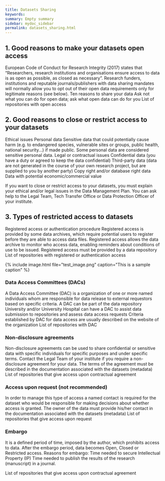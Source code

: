 ```yaml
---
title: Datasets Sharing
keywords:
summary: Empty summary
sidebar: mydoc_sidebar
permalink: datasets_sharing.html
---
```


## 1. Good reasons to make your datasets open access
European Code of Conduct for Research Integrity (2017) states that “Researchers, research institutions and organisations ensure access to data is as open as possible, as closed as necessary”.
Research funders, institutions and reputable journals/publishers with data sharing mandates will normally allow you to opt out of their open data requirements only for legitimate reasons (see below).
Ten reasons to share your data
Ask not what you can do for open data; ask what open data can do for you
List of repositories with open access

## 2. Good reasons to close or restrict access to your datasets
Ethical issues
Personal data
Sensitive data that could potentially cause harm (e.g. to endangered species, vulnerable sites or groups, public health, national security...) if made public. Some personal data are considered sensitive personal data.
Legal or contractual issues
Confidential data (you have a duty or agreed to keep the data confidential)
Third-party data (data are not generated in the course of your own research project, but are supplied to you by another party)
Copy right and/or database right data
Data with potential economic/commercial value

If you want to close or restrict access to your datasets, you must explain your ethical and/or legal issues in the Data Management Plan.
You can ask help to the Legal Team, Tech Transfer Office or Data Protection Officer of your institute.

## 3. Types of restricted access to datasets
Registered access or authentication procedure
Registered access is provided by some data archives, which require potential users to register before they are able to access data files. Registered access allows the data archive to monitor who access data, enabling reminders about conditions of use to be issued.
Registered access must be provided by a data repository
List of repositories with registered or authentication access

{% include image.html file="test_image.png" caption="This is a sample caption" %}

### Data Access Committees (DACs)
A Data Access Committee (DAC) is a organization of one or more named individuals whom are responsible for data release to external requestors based on specific criteria.
A DAC can be part of the data repository
University and/or University Hospital can have a DAC to assist data submission to repositories and assess data access requests
Criteria established by DAC for data access are usually described on the website of the organization
List of repositories with DAC

### Non-disclosure agreements
Non-disclosure agreements can be used to share confidential or sensitive data with specific individuals for specific purposes and under specific terms. Contact the Legal Team of your institute if you require a non-disclosure agreement for your data.
The terms of the agreement must be described in the documentation associated with the datasets (metadata)
List of repositories that give access upon contractual agreement

### Access upon request (not recommended)
In order to manage this type of access a named contact is required for the dataset who would be responsible for making decisions about whether access is granted.
The owner of the data must provide his/her contact in the documentation associated with the datasets (metadata)
List of repositories that give access upon request

### Embargo
It is a defined period of time, imposed by the author, which prohibits access to data. After the embargo period, data becomes Open, Closed or Restricted access.
Reasons for embargo:
Time needed to secure Intellectual Property (IP)
Time needed to publish the results of the research (manuscript) in a journal.


List of repositories that give access upon contractual agreement
